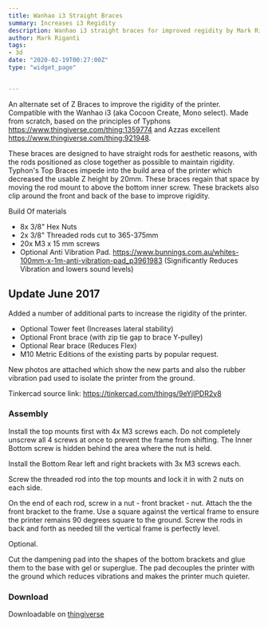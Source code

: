 ```yaml
---
title: Wanhao i3 Straight Braces
summary: Increases i3 Regidity	
description: Wanhao i3 straight braces for improved regidity by Mark Riganti 
author: Mark Riganti 	
tags:
- 3d
date: "2020-02-19T00:27:00Z"
type: "widget_page" 


---
```





An alternate set of Z Braces to improve the rigidity of the printer. Compatible with the Wanhao i3 (aka Cocoon Create, Mono select). Made from scratch, based on the principles of Typhons https://www.thingiverse.com/thing:1359774 and Azzas excellent https://www.thingiverse.com/thing:921948.

These braces are designed to have straight rods for aesthetic reasons, with the rods positioned as close together as possible to maintain rigidity. Typhon's Top Braces impede into the build area of the printer which decreased the usable Z height by 20mm. These braces regain that space by moving the rod mount to above the bottom inner screw. These brackets also clip around the front and back of the base to improve rigidity.

Build Of materials

- 8x 3/8"  Hex Nuts
- 2x 3/8" Threaded rods cut to 365-375mm 
- 20x M3 x 15 mm screws
- Optional Anti Vibration Pad. https://www.bunnings.com.au/whites-100mm-x-1m-anti-vibration-pad_p3961983 (Significantly Reduces Vibration and lowers sound levels)

<h2>Update June 2017 </h2>

Added a number of additional parts to increase the rigidity of the printer.
 - Optional Tower feet (Increases lateral stability)
 - Optional Front brace (with zip tie gap to brace Y-pulley)
 - Optional Rear brace (Reduces Flex)
 - M10 Metric Editions of the existing parts by popular request.

New photos are attached which show the new parts and also the rubber vibration pad used to isolate the printer from the ground.

Tinkercad source link: https://tinkercad.com/things/9eYjIPDR2y8

 ### Assembly
 
 Install the top mounts first with 4x M3 screws each. Do not completely unscrew all 4 screws at once to prevent the frame from shifting. The Inner Bottom screw is hidden behind the area where the nut is held.

Install the Bottom Rear left and right brackets with 3x M3 screws each.

Screw the threaded rod into the top mounts and lock it in with 2 nuts on each side.

On the end of each rod, screw in a nut - front bracket - nut. Attach the the front bracket to the frame. Use a square against the vertical frame to ensure the printer remains 90 degrees square to the ground. Screw the rods in back and forth as needed till the vertical frame is perfectly level.

Optional.

Cut the dampening pad into the shapes of the bottom brackets and glue them to the base with gel or superglue. The pad decouples the printer with the ground which reduces vibrations and makes the printer much quieter.





### Download 

Downloadable on [thingiverse](https://www.thingiverse.com/thing:1728621)














